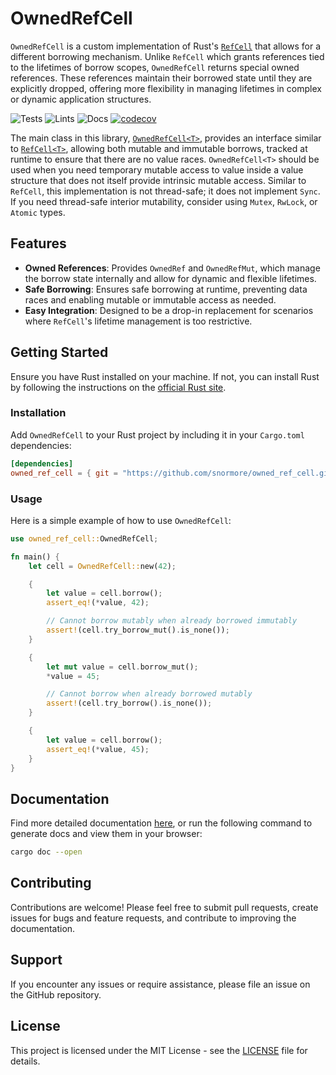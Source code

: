# OwnedRefCell

`OwnedRefCell` is a custom implementation of Rust's [`RefCell`](https://doc.rust-lang.org/std/cell/struct.RefCell.html) that allows for a different borrowing mechanism. Unlike `RefCell` which grants references tied to the lifetimes of borrow scopes, `OwnedRefCell` returns special owned references. These references maintain their borrowed state until they are explicitly dropped, offering more flexibility in managing lifetimes in complex or dynamic application structures.

![Tests](https://github.com/snormore/owned-ref-cell/actions/workflows/tests.yml/badge.svg)
![Lints](https://github.com/snormore/owned-ref-cell/actions/workflows/lints.yml/badge.svg)
![Docs](https://github.com/snormore/owned-ref-cell/actions/workflows/docs.yml/badge.svg)
[![codecov](https://codecov.io/gh/snormore/owned-ref-cell/graph/badge.svg?token=TGH857JV5B)](https://codecov.io/gh/snormore/owned-ref-cell)

The main class in this library, [`OwnedRefCell<T>`](https://github.com/snormore/owned-ref-cell/blob/main/src/lib.rs), provides an interface similar to [`RefCell<T>`](https://github.com/rust-lang/rust/blob/master/library/core/src/cell.rs), allowing both mutable and immutable borrows, tracked at runtime to ensure that there are no value races. `OwnedRefCell<T>` should be used when you need temporary mutable access to value inside a value structure that does not itself provide intrinsic mutable access. Similar to `RefCell`, this implementation is not thread-safe; it does not implement `Sync`. If you need thread-safe interior mutability, consider using `Mutex`, `RwLock`, or `Atomic` types.

## Features

- **Owned References**: Provides `OwnedRef` and `OwnedRefMut`, which manage the borrow state internally and allow for dynamic and flexible lifetimes.
- **Safe Borrowing**: Ensures safe borrowing at runtime, preventing data races and enabling mutable or immutable access as needed.
- **Easy Integration**: Designed to be a drop-in replacement for scenarios where `RefCell`'s lifetime management is too restrictive.

## Getting Started

Ensure you have Rust installed on your machine. If not, you can install Rust by following the instructions on the [official Rust site](https://www.rust-lang.org/).

### Installation

Add `OwnedRefCell` to your Rust project by including it in your `Cargo.toml` dependencies:

```toml
[dependencies]
owned_ref_cell = { git = "https://github.com/snormore/owned_ref_cell.git" }
```

### Usage

Here is a simple example of how to use `OwnedRefCell`:

```rust
use owned_ref_cell::OwnedRefCell;

fn main() {
    let cell = OwnedRefCell::new(42);

    {
        let value = cell.borrow();
        assert_eq!(*value, 42);

        // Cannot borrow mutably when already borrowed immutably
        assert!(cell.try_borrow_mut().is_none());
    }

    {
        let mut value = cell.borrow_mut();
        *value = 45;

        // Cannot borrow when already borrowed mutably
        assert!(cell.try_borrow().is_none());
    }

    {
        let value = cell.borrow();
        assert_eq!(*value, 45);
    }
}
```

## Documentation

Find more detailed documentation [here](https://snormore.github.io/owned-ref-cell), or run the following command to generate docs and view them in your browser:

```bash
cargo doc --open
```

## Contributing

Contributions are welcome! Please feel free to submit pull requests, create issues for bugs and feature requests, and contribute to improving the documentation.

## Support

If you encounter any issues or require assistance, please file an issue on the GitHub repository.

## License

This project is licensed under the MIT License - see the [LICENSE](LICENSE) file for details.
